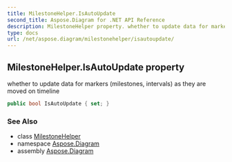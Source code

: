 ```yaml
---
title: MilestoneHelper.IsAutoUpdate
second_title: Aspose.Diagram for .NET API Reference
description: MilestoneHelper property. whether to update data for markers milestones intervals as they are moved on timeline
type: docs
url: /net/aspose.diagram/milestonehelper/isautoupdate/
---
```

## MilestoneHelper.IsAutoUpdate property

whether to update data for markers (milestones, intervals) as they are moved on timeline

```csharp
public bool IsAutoUpdate { set; }
```

### See Also

* class [MilestoneHelper](../)
* namespace [Aspose.Diagram](../../milestonehelper/)
* assembly [Aspose.Diagram](../../../)


